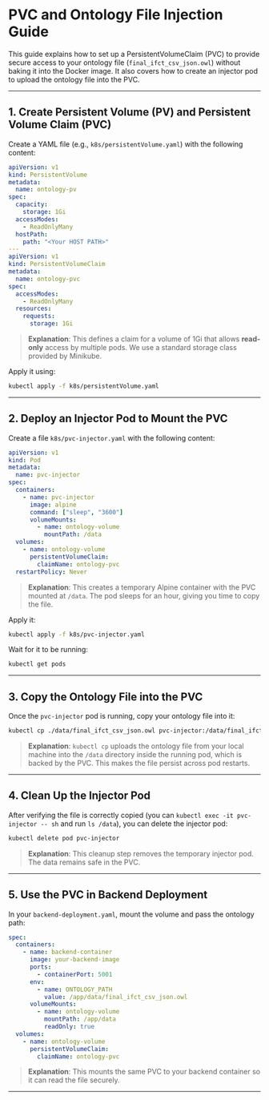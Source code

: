 # PVC and Ontology File Injection Guide

This guide explains how to set up a PersistentVolumeClaim (PVC) to provide secure access to your ontology file (`final_ifct_csv_json.owl`) without baking it into the Docker image. It also covers how to create an injector pod to upload the ontology file into the PVC.

---

## 1. Create Persistent Volume (PV) and Persistent Volume Claim (PVC)

Create a YAML file (e.g., `k8s/persistentVolume.yaml`) with the following content:

```yaml
apiVersion: v1
kind: PersistentVolume
metadata:
  name: ontology-pv
spec:
  capacity:
    storage: 1Gi
  accessModes:
    - ReadOnlyMany
  hostPath:
    path: "<Your HOST PATH>"
---
apiVersion: v1
kind: PersistentVolumeClaim
metadata:
  name: ontology-pvc
spec:
  accessModes:
    - ReadOnlyMany
  resources:
    requests:
      storage: 1Gi

```

> **Explanation**: This defines a claim for a volume of 1Gi that allows **read-only** access by multiple pods. We use a standard storage class provided by Minikube.

Apply it using:

```bash
kubectl apply -f k8s/persistentVolume.yaml
```

---

## 2. Deploy an Injector Pod to Mount the PVC

Create a file `k8s/pvc-injector.yaml` with the following content:

```yaml
apiVersion: v1
kind: Pod
metadata:
  name: pvc-injector
spec:
  containers:
    - name: pvc-injector
      image: alpine
      command: ["sleep", "3600"]
      volumeMounts:
        - name: ontology-volume
          mountPath: /data
  volumes:
    - name: ontology-volume
      persistentVolumeClaim:
        claimName: ontology-pvc
  restartPolicy: Never
```

> **Explanation**: This creates a temporary Alpine container with the PVC mounted at `/data`. The pod sleeps for an hour, giving you time to copy the file.

Apply it:

```bash
kubectl apply -f k8s/pvc-injector.yaml
```

Wait for it to be running:

```bash
kubectl get pods
```

---

## 3. Copy the Ontology File into the PVC

Once the `pvc-injector` pod is running, copy your ontology file into it:

```bash
kubectl cp ./data/final_ifct_csv_json.owl pvc-injector:/data/final_ifct_csv_json.owl
```

> **Explanation**: `kubectl cp` uploads the ontology file from your local machine into the `/data` directory inside the running pod, which is backed by the PVC. This makes the file persist across pod restarts.

---

## 4. Clean Up the Injector Pod

After verifying the file is correctly copied (you can `kubectl exec -it pvc-injector -- sh` and run `ls /data`), you can delete the injector pod:

```bash
kubectl delete pod pvc-injector
```

> **Explanation**: This cleanup step removes the temporary injector pod. The data remains safe in the PVC.

---

## 5. Use the PVC in Backend Deployment

In your `backend-deployment.yaml`, mount the volume and pass the ontology path:

```yaml
spec:
  containers:
    - name: backend-container
      image: your-backend-image
      ports:
        - containerPort: 5001
      env:
        - name: ONTOLOGY_PATH
          value: /app/data/final_ifct_csv_json.owl
      volumeMounts:
        - name: ontology-volume
          mountPath: /app/data
          readOnly: true
  volumes:
    - name: ontology-volume
      persistentVolumeClaim:
        claimName: ontology-pvc
```

> **Explanation**: This mounts the same PVC to your backend container so it can read the file securely.

---
